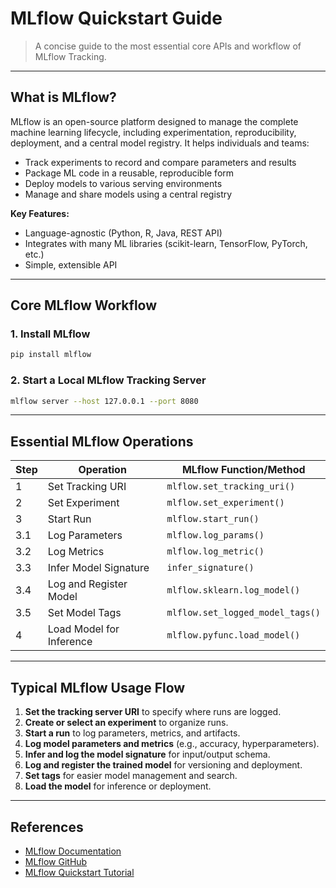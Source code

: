 

# MLflow Quickstart Guide

> A concise guide to the most essential core APIs and workflow of MLflow Tracking.

---

## What is MLflow?

MLflow is an open-source platform designed to manage the complete machine learning lifecycle, including experimentation, reproducibility, deployment, and a central model registry. It helps individuals and teams:
- Track experiments to record and compare parameters and results
- Package ML code in a reusable, reproducible form
- Deploy models to various serving environments
- Manage and share models using a central registry

**Key Features:**
- Language-agnostic (Python, R, Java, REST API)
- Integrates with many ML libraries (scikit-learn, TensorFlow, PyTorch, etc.)
- Simple, extensible API

---

## Core MLflow Workflow

### 1. Install MLflow
```bash
pip install mlflow
```

### 2. Start a Local MLflow Tracking Server
```bash
mlflow server --host 127.0.0.1 --port 8080
```

---

## Essential MLflow Operations

| Step | Operation                  | MLflow Function/Method           |
|------|----------------------------|----------------------------------|
| 1    | Set Tracking URI           | `mlflow.set_tracking_uri()`      |
| 2    | Set Experiment             | `mlflow.set_experiment()`        |
| 3    | Start Run                  | `mlflow.start_run()`             |
| 3.1  | Log Parameters             | `mlflow.log_params()`            |
| 3.2  | Log Metrics                | `mlflow.log_metric()`            |
| 3.3  | Infer Model Signature      | `infer_signature()`              |
| 3.4  | Log and Register Model     | `mlflow.sklearn.log_model()`     |
| 3.5  | Set Model Tags             | `mlflow.set_logged_model_tags()` |
| 4    | Load Model for Inference   | `mlflow.pyfunc.load_model()`     |

---

## Typical MLflow Usage Flow

1. **Set the tracking server URI** to specify where runs are logged.
2. **Create or select an experiment** to organize runs.
3. **Start a run** to log parameters, metrics, and artifacts.
4. **Log model parameters and metrics** (e.g., accuracy, hyperparameters).
5. **Infer and log the model signature** for input/output schema.
6. **Log and register the trained model** for versioning and deployment.
7. **Set tags** for easier model management and search.
8. **Load the model** for inference or deployment.

---

## References
- [MLflow Documentation](https://mlflow.org/docs/latest/index.html)
- [MLflow GitHub](https://github.com/mlflow/mlflow)
- [MLflow Quickstart Tutorial](https://mlflow.org/docs/latest/quickstart.html)

